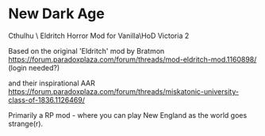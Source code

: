# New Dark Age
Cthulhu \ Eldritch Horror Mod for Vanilla\HoD Victoria 2

Based on the original 'Eldritch' mod by Bratmon
https://forum.paradoxplaza.com/forum/threads/mod-eldritch-mod.1160898/ (login needed?)

and their inspirational AAR
https://forum.paradoxplaza.com/forum/threads/miskatonic-university-class-of-1836.1126469/

Primarily a RP mod - where you can play New England as the world goes strange(r).
